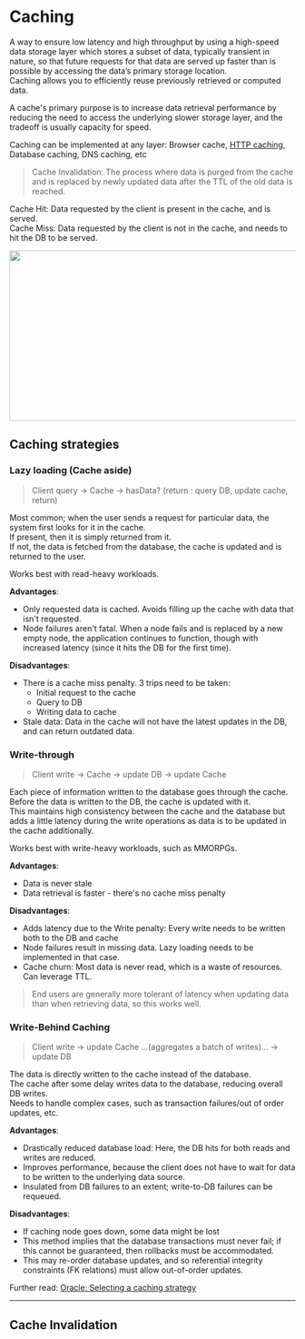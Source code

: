 # Caching
A way to ensure low latency and high throughput by using a high-speed data storage layer which stores a subset of data, typically transient in nature, so that future requests for that data are served up faster than is possible by accessing the data’s primary storage location.  
Caching allows you to efficiently reuse previously retrieved or computed data.  

A cache's primary purpose is to increase data retrieval performance by reducing the need to access the underlying slower storage layer, and the tradeoff is usually capacity for speed.  

Caching can be implemented at any layer: Browser cache, [HTTP caching](https://developer.mozilla.org/en-US/docs/Web/HTTP/Caching), Database caching, DNS caching, etc  

> Cache Invalidation: The process where data is purged from the cache and is replaced by newly updated data after the TTL of the old data is reached.  

Cache Hit: Data requested by the client is present in the cache, and is served.  
Cache Miss: Data requested by the client is not in the cache, and needs to hit the DB to be served.  

<img src="https://user-images.githubusercontent.com/45961072/115349362-620a2180-a1d1-11eb-90a2-6a629c07d9bb.png" height="300px" width="600px"></img>  

## Caching strategies
### Lazy loading (Cache aside)
> Client query -> Cache -> hasData? (return : query DB, update cache, return)   

Most common; when the user sends a request for particular data, the system first looks for it in the cache.  
If present, then it is simply returned from it.  
If not, the data is fetched from the database, the cache is updated and is returned to the user.

Works best with read-heavy workloads.

**Advantages**:
- Only requested data is cached. Avoids filling up the cache with data that isn't requested.  
- Node failures aren't fatal. When a node fails and is replaced by a new empty node, the application continues to function, though with increased latency (since it hits the DB for the first time). 

**Disadvantages**:
- There is a cache miss penalty. 3 trips need to be taken: 
  - Initial request to the cache
  - Query to DB
  - Writing data to cache
- Stale data: Data in the cache will not have the latest updates in the DB, and can return outdated data.  

### Write-through
> Client write -> Cache -> update DB -> update Cache   

Each piece of information written to the database goes through the cache. Before the data is written to the DB, the cache is updated with it.  
This maintains high consistency between the cache and the database but adds a little latency during the write operations as data is to be updated in the cache additionally.  

Works best with write-heavy workloads, such as MMORPGs.  

**Advantages**:
- Data is never stale  
- Data retrieval is faster - there's no cache miss penalty

**Disadvantages**:
- Adds latency due to the Write penalty: Every write needs to be written both to the DB and cache
- Node failures result in missing data. Lazy loading needs to be implemented in that case.
- Cache churn: Most data is never read, which is a waste of resources. Can leverage TTL.

> End users are generally more tolerant of latency when updating data than when retrieving data, so this works well.

### Write-Behind Caching
> Client write -> update Cache ...(aggregates a batch of writes)... -> update DB  
 
The data is directly written to the cache instead of the database.  
The cache after some delay writes data to the database, reducing overall DB writes.  
Needs to handle complex cases, such as transaction failures/out of order updates, etc.

**Advantages**:
- Drastically reduced database load: Here, the DB hits for both reads and writes are reduced.
- Improves performance, because the client does not have to wait for data to be written to the underlying data source.  
- Insulated from DB failures to an extent; write-to-DB failures can be requeued.

**Disadvantages**:
- If caching node goes down, some data might be lost
- This method implies that the database transactions must never fail; if this cannot be guaranteed, then rollbacks must be accommodated.  
- This may re-order database updates, and so referential integrity constraints (FK relations) must allow out-of-order updates.

Further read: [Oracle: Selecting a caching strategy](https://docs.oracle.com/cd/E15357_01/coh.360/e15723/cache_rtwtwbra.htm#COHDG200)

---

## Cache Invalidation
